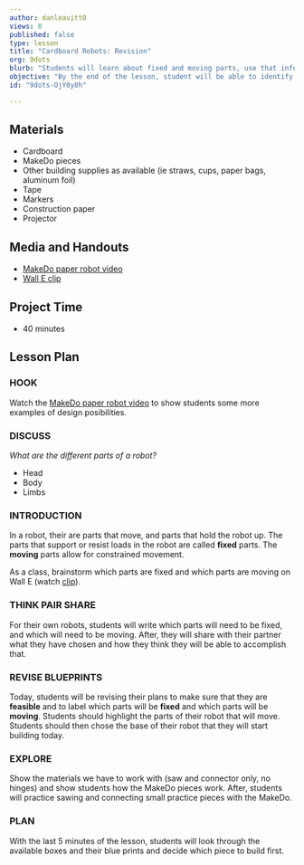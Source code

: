 ```yaml
---
author: danleavitt0
views: 0
published: false
type: lesson
title: "Cardboard Robots: Revision"
org: 9dots
blurb: "Students will learn about fixed and moving parts, use that information to revise their blueprints, and get hands-on experience with #MakeDo."
objective: "By the end of the lesson, student will be able to identify fixed parts of a robot, complete a feasibly blueprint for their robot, and construct basic cardboard structures using MakeDo pieces."
id: "9dots-OjY0y8h"

---
```


## Materials

- Cardboard
- MakeDo pieces
- Other building supplies as available (ie straws, cups, paper bags, aluminum foil)
- Tape
- Markers
- Construction paper
- Projector

## Media and Handouts
- [MakeDo paper robot video](http://www.youtube.com/watch?v=b-kaBIdoVm0)
- [Wall E clip](http://www.youtube.com/watch?v=7oVSaUWeKt0)

## Project Time

- 40 minutes

## Lesson Plan 

### HOOK
Watch the [MakeDo paper robot video](http://www.youtube.com/watch?v=b-kaBIdoVm0) to show students some more examples of design posibilities.

### DISCUSS
_What are the different parts of a robot?_

- Head
- Body
- Limbs

### INTRODUCTION
In a robot, their are parts that move, and parts that hold the robot up. The parts that support or resist loads in the robot are called **fixed** parts. The **moving** parts allow for constrained movement.

As a class, brainstorm which parts are fixed and which parts are moving on Wall E (watch [clip](http://www.youtube.com/watch?v=7oVSaUWeKt0)).

### THINK PAIR SHARE
For their own robots, students will write which parts will need to be fixed, and which will need to be moving. After, they will share with their partner what they have chosen and how they think they will be able to accomplish that.


### REVISE BLUEPRINTS
Today, students will be revising their plans to make sure that they are **feasible** and to label which parts will be **fixed** and which parts will be **moving**. Students should highlight the parts of their robot that will move. Students should then chose the base of their robot that they will start building today.

### EXPLORE

Show the materials we have to work with (saw and connector only, no hinges) and show students how the MakeDo pieces work. After, students will practice sawing and connecting small practice pieces with the MakeDo.

### PLAN
With the last 5 minutes of the lesson, students will look through the available boxes and their blue prints and decide which piece to build first.
